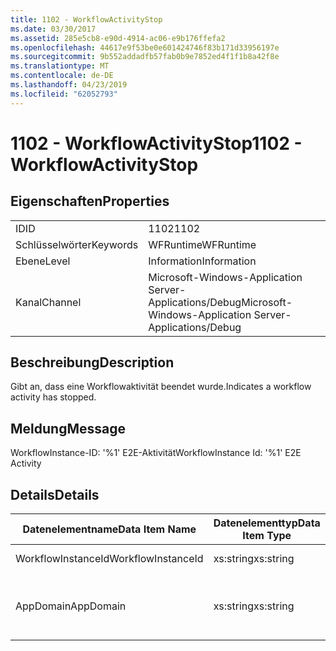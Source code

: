 ```yaml
---
title: 1102 - WorkflowActivityStop
ms.date: 03/30/2017
ms.assetid: 285e5cb8-e90d-4914-ac06-e9b176ffefa2
ms.openlocfilehash: 44617e9f53be0e601424746f83b171d33956197e
ms.sourcegitcommit: 9b552addadfb57fab0b9e7852ed4f1f1b8a42f8e
ms.translationtype: MT
ms.contentlocale: de-DE
ms.lasthandoff: 04/23/2019
ms.locfileid: "62052793"
---
```

# <a name="1102---workflowactivitystop"></a><span data-ttu-id="bb408-102">1102 - WorkflowActivityStop</span><span class="sxs-lookup"><span data-stu-id="bb408-102">1102 - WorkflowActivityStop</span></span>
## <a name="properties"></a><span data-ttu-id="bb408-103">Eigenschaften</span><span class="sxs-lookup"><span data-stu-id="bb408-103">Properties</span></span>  
  
|||  
|-|-|  
|<span data-ttu-id="bb408-104">ID</span><span class="sxs-lookup"><span data-stu-id="bb408-104">ID</span></span>|<span data-ttu-id="bb408-105">1102</span><span class="sxs-lookup"><span data-stu-id="bb408-105">1102</span></span>|  
|<span data-ttu-id="bb408-106">Schlüsselwörter</span><span class="sxs-lookup"><span data-stu-id="bb408-106">Keywords</span></span>|<span data-ttu-id="bb408-107">WFRuntime</span><span class="sxs-lookup"><span data-stu-id="bb408-107">WFRuntime</span></span>|  
|<span data-ttu-id="bb408-108">Ebene</span><span class="sxs-lookup"><span data-stu-id="bb408-108">Level</span></span>|<span data-ttu-id="bb408-109">Information</span><span class="sxs-lookup"><span data-stu-id="bb408-109">Information</span></span>|  
|<span data-ttu-id="bb408-110">Kanal</span><span class="sxs-lookup"><span data-stu-id="bb408-110">Channel</span></span>|<span data-ttu-id="bb408-111">Microsoft-Windows-Application Server-Applications/Debug</span><span class="sxs-lookup"><span data-stu-id="bb408-111">Microsoft-Windows-Application Server-Applications/Debug</span></span>|  
  
## <a name="description"></a><span data-ttu-id="bb408-112">Beschreibung</span><span class="sxs-lookup"><span data-stu-id="bb408-112">Description</span></span>  
 <span data-ttu-id="bb408-113">Gibt an, dass eine Workflowaktivität beendet wurde.</span><span class="sxs-lookup"><span data-stu-id="bb408-113">Indicates a workflow activity has stopped.</span></span>  
  
## <a name="message"></a><span data-ttu-id="bb408-114">Meldung</span><span class="sxs-lookup"><span data-stu-id="bb408-114">Message</span></span>  
 <span data-ttu-id="bb408-115">WorkflowInstance-ID: '%1' E2E-Aktivität</span><span class="sxs-lookup"><span data-stu-id="bb408-115">WorkflowInstance Id: '%1' E2E Activity</span></span>  
  
## <a name="details"></a><span data-ttu-id="bb408-116">Details</span><span class="sxs-lookup"><span data-stu-id="bb408-116">Details</span></span>  
  
|<span data-ttu-id="bb408-117">Datenelementname</span><span class="sxs-lookup"><span data-stu-id="bb408-117">Data Item Name</span></span>|<span data-ttu-id="bb408-118">Datenelementtyp</span><span class="sxs-lookup"><span data-stu-id="bb408-118">Data Item Type</span></span>|<span data-ttu-id="bb408-119">Beschreibung</span><span class="sxs-lookup"><span data-stu-id="bb408-119">Description</span></span>|  
|--------------------|--------------------|-----------------|  
|<span data-ttu-id="bb408-120">WorkflowInstanceId</span><span class="sxs-lookup"><span data-stu-id="bb408-120">WorkflowInstanceId</span></span>|<span data-ttu-id="bb408-121">xs:string</span><span class="sxs-lookup"><span data-stu-id="bb408-121">xs:string</span></span>|<span data-ttu-id="bb408-122">Die Instanz-ID für den Workflow.</span><span class="sxs-lookup"><span data-stu-id="bb408-122">The workflow instance id.</span></span>|  
|<span data-ttu-id="bb408-123">AppDomain</span><span class="sxs-lookup"><span data-stu-id="bb408-123">AppDomain</span></span>|<span data-ttu-id="bb408-124">xs:string</span><span class="sxs-lookup"><span data-stu-id="bb408-124">xs:string</span></span>|<span data-ttu-id="bb408-125">Die von AppDomain.CurrentDomain.FriendlyName zurückgegebene Zeichenfolge.</span><span class="sxs-lookup"><span data-stu-id="bb408-125">The string returned by AppDomain.CurrentDomain.FriendlyName.</span></span>|
